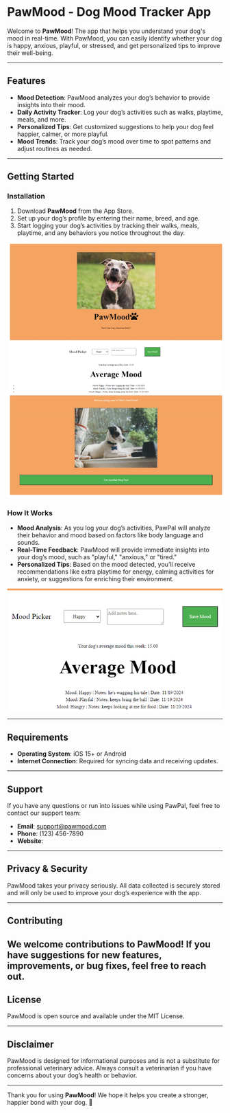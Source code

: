 # PawMood - Dog Mood Tracker App

Welcome to **PawMood**! The app that helps you understand your dog's mood in real-time. With PawMood, you can easily identify whether your dog is happy, anxious, playful, or stressed, and get personalized tips to improve their well-being.

---

## Features

- **Mood Detection**: PawMood analyzes your dog’s behavior to provide insights into their mood.
- **Daily Activity Tracker**: Log your dog’s activities such as walks, playtime, meals, and more.
- **Personalized Tips**: Get customized suggestions to help your dog feel happier, calmer, or more playful.
- **Mood Trends**: Track your dog’s mood over time to spot patterns and adjust routines as needed.
---

## Getting Started

### Installation

1. Download **PawMood** from the App Store.
2. Set up your dog’s profile by entering their name, breed, and age.
3. Start logging your dog’s activities by tracking their walks, meals, playtime, and any behaviors you notice throughout the day.

![alt text](images/image.png)

### How It Works

- **Mood Analysis**: As you log your dog’s activities, PawPal will analyze their behavior and mood based on factors like body language and sounds.
- **Real-Time Feedback**: PawMood will provide immediate insights into your dog’s mood, such as "playful," "anxious," or "tired."
- **Personalized Tips**: Based on the mood detected, you’ll receive recommendations like extra playtime for energy, calming activities for anxiety, or suggestions for enriching their environment.


![alt text](images/image2.png)

---

## Requirements

- **Operating System**: iOS 15+ or Android 
- **Internet Connection**: Required for syncing data and receiving updates.

---

## Support

If you have any questions or run into issues while using PawPal, feel free to contact our support team:

- **Email**: support@pawmood.com
- **Phone**: (123) 456-7890
- **Website**: 

---

## Privacy & Security

PawMood takes your privacy seriously. All data collected is securely stored and will only be used to improve your dog’s experience with the app. 

---

## Contributing

We welcome contributions to PawMood! If you have suggestions for new features, improvements, or bug fixes, feel free to reach out. 
---

## License

PawMood is open source and available under the MIT License.

---

## Disclaimer

PawMood is designed for informational purposes and is not a substitute for professional veterinary advice. Always consult a veterinarian if you have concerns about your dog’s health or behavior.

---

Thank you for using **PawMood**! We hope it helps you create a stronger, happier bond with your dog. 🐾
